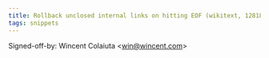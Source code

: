```yaml
---
title: Rollback unclosed internal links on hitting EOF (wikitext, 1281821)
tags: snippets
---
```


Signed-off-by: Wincent Colaiuta &lt;win@wincent.com&gt;
